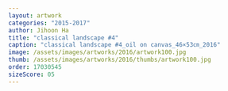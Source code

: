 ```yaml
---
layout: artwork
categories: "2015-2017"
author: Jihoon Ha
title: "classical landscape #4"
caption: "classical landscape #4_oil on canvas_46×53㎝_2016"
image: /assets/images/artworks/2016/artwork100.jpg
thumb: /assets/images/artworks/2016/thumbs/artwork100.jpg
order: 17030545
sizeScore: 05
---
```

